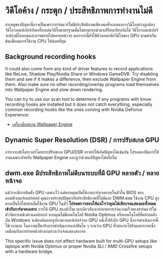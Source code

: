 # วิดีโอค้าง / กระตุก / ประสิทธิภาพการทำงานไม่ดี

สาเหตุของปัญหานี้อาจเป็นเพราะฮาร์ดแวร์ไม่มีประสิทธิภาพเพียงพอที่จะแสดงบางวิดีโออย่างถูกต้อง วิดีโอวอลเปเปอร์กับเครื่องเล่นวิดีโอมาตรฐานนั้นไม่สามารถนำมาเปรียบเทียบกันได้ วิดีโอวอลเปเปอร์จะต้องมีไอคอนและอาจขยายไปหลายหน้าจอ นอกจากนี้ยังใช้ตัวถอดรหัสวิดีโอของ GPU ตามค่าเริ่มต้นเพื่อลดการใช้งาน CPU ให้น้อยที่สุด

## Background recording hooks
It could also come from any kind of driver features to record applications like ReLive, Shadow Play/Nvidia Share or Windows GameDVR. Try disabling them and see if it makes a difference, then exclude Wallpaper Engine from them. Also make sure no other recording/overlay programs load themselves into Wallpaper Engine and slow down rendering.

You can try to use our scan tool to determine if any programs with know recording hooks are installed but it does not catch everything, especially common recording hooks like the ones coming with Nvidia GeForce Experience:

* [เครื่องมือสแกน Wallpaper Engine](/debug/scantool.html)

## Dynamic Super Resolution (DSR) / การปรับสเกล GPU
การเจาะเข้าไดรเวอร์โดยการปรับสเกล GPU/DSR อาจทำให้เกิดปัญหาได้เช่นกัน โปรดลองปิดการใช้งานเฉพาะสำหรับ Wallpaper Engine และดูว่าช่วยแก้ปัญหาได้หรือไม่

## dwm.exe มีประสิทธิภาพไม่ดีบนระบบที่มี GPU หลายตัว / หลายหน้าจอ
แม้ว่าจะมีการติดตั้ง GPU เฉพาะไว้ แต่หากคุณเปิดใช้งานการ์ดจอแบบในตัวใน BIOS ของคอมพิวเตอร์เดสก์ทอป คุณอาจประสบปัญหากับประสิทธิภาพที่ไม่ดีและ DWM.exe ใช้งาน CPU สูง หากเป็นไปได้อย่าเปิดใช้งาน GPU ในตัว **โปรดตรวจสอบให้แน่ใจว่าคุณได้เสียบจอแสดงผลทั้งหมดเข้ากับการ์ดจอเฉพาะ** การใช้ GPU สองตัวในเวลาเดียวกันจะทำลายการเร่งความเร็วของฮาร์ดแวร์ในตัวจัดการหน้าต่างเดสก์ทอป หากคุณไม่มีเทคโนโลยี Nvidia Optimus หรือเทคโนโลยีที่คล้ายคลึงกัน Windows จะต้องคัดลอกรูปภาพวอลเปเปอร์จาก GPU หนึ่งไปยังอีก GPU ซึ่งการดำเนินการนี้ใช้เวลามาก ในความเป็นจริงการดำเนินการแบ่งปันใด ๆ ระหว่าง GPU ทั้งสองจะได้รับผลกระทบซึ่งเหมือนกับการย้ายหน้าต่างเกมระหว่างจอแสดงสองจอ

This specific issue does not affect hardware built for multi-GPU setups like laptops with Nvidia Optimus or proper Nvidia SLI / AMD Crossfire setups with a hardware bridge.